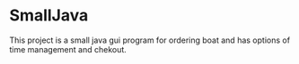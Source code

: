 SmallJava
=========

This project is a small java gui program for ordering boat and has options of time management and chekout.
